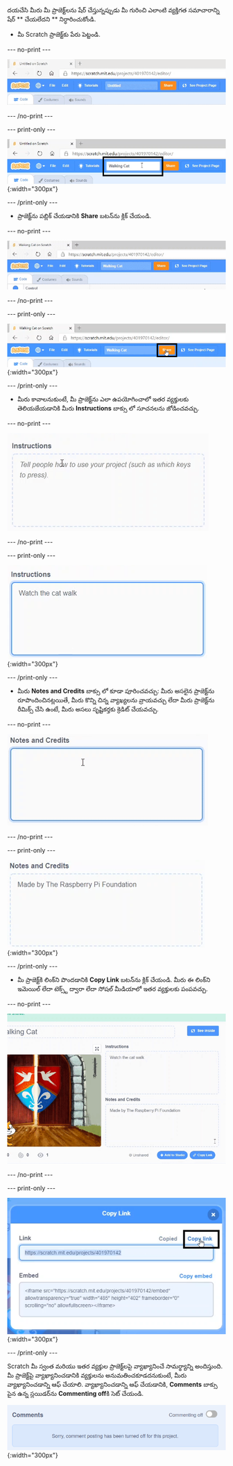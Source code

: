 దయచేసి మీరు మీ ప్రాజెక్ట్‌లను షేర్ చేస్తున్నప్పుడు మీ గురించి ఎలాంటి వ్యక్తిగత సమాచారాన్ని షేర్ ** చేయలేదని ** నిర్ధారించుకోండి.

- మీ Scratch ప్రాజెక్ట్‌కు పేరు పెట్టండి.

--- no-print ---

![ప్రాజెక్ట్ కి పేరు పెట్టడానికి, Changing "Untitled" to "Walking Cat" స్క్రీన్ పై భాగంలో, నారింజ రంగు 'Share' బటన్ కు ఎడమ వైపు గల బాక్సు.](images/name_file.gif)

--- /no-print ---

--- print-only ---

![స్క్రీన్ పైభాగంలో ఉన్న నారింజ రంగు 'Share' బటన్‌కు ఎడమవైపున 'Walking Cat' అనే కొత్త పేరుతో ప్రాజెక్ట్ నేమ్ బాక్సు హైలైట్ చేయబడింది.](images/name_file.png){:width="300px"}

--- /print-only ---

- ప్రాజెక్ట్‌ను పబ్లిక్ చేయడానికి **Share** బటన్‌ను క్లిక్ చేయండి.

--- no-print ---

![స్క్రీన్ పైభాగంలో ఉన్న నారింజ రంగు 'Share' బటన్‌ను క్లిక్ చేయడం. అప్పుడు, " Your project is now shared " అని సందేశం కనిపిస్తుంది](images/share.gif)

--- /no-print ---

--- print-only ---

![స్క్రీన్ పైభాగంలో ఉన్న నారింజ రంగు 'Share' బటన్ హైలైట్ చేయబడింది.](images/share.png){:width="300px"}

--- /print-only ---

- మీరు కావాలనుకుంటే, మీ ప్రాజెక్ట్‌ను ఎలా ఉపయోగించాలో ఇతర వ్యక్తులకు తెలియజేయడానికి మీరు **Instructions** బాక్సు లో సూచనలను జోడించవచ్చు.

--- no-print ---

!['Instructions' బాక్సులో "Watch the cat walk" ని టైప్ చేయడం.](images/add_instructions.gif)

--- /no-print ---

--- print-only ---

!['Instructions' బాక్సు, టైపు చేయబడిన "Watch the cat walk" చూపుతుంది.](images/add_instructions.png){:width="300px"}

--- /print-only ---

- మీరు **Notes and Credits** బాక్సు లో కూడా పూరించవచ్చు: మీరు అసలైన ప్రాజెక్ట్‌ను రూపొందించినట్లయితే, మీరు కొన్ని చిన్న వ్యాఖ్యలను వ్రాయవచ్చు లేదా మీరు ప్రాజెక్ట్‌ను రీమిక్స్ చేసి ఉంటే, మీరు అసలు సృష్టికర్తకు క్రెడిట్ చేయవచ్చు.

--- no-print ---

!["Made by The Raspberry Pi Foundation" ను 'Notes and Credits' బాక్సులో టైప్ చేయడం.](images/notes_and_credits.gif)

--- /no-print ---

--- print-only ---

!['Notes and Credits' బాక్సు, టైప్ చేయబడిన "Made by The Raspberry Pi Foundation" ను చూపుతుంది.](images/notes_and_credits.png){:width="300px"}

--- /print-only ---

- మీ ప్రాజెక్ట్‌కి లింక్‌ని పొందడానికి **Copy Link** బటన్‌ను క్లిక్ చేయండి. మీరు ఈ లింక్‌ని ఇమెయిల్ లేదా టెక్స్ట్ ద్వారా లేదా సోషల్ మీడియాలో ఇతర వ్యక్తులకు పంపవచ్చు.

--- no-print ---

!['Copy Link'పై క్లిక్ చేయడం ద్వారా, 'Copy Link' డైలాగ్ బాక్స్ తెరవబడుతుంది. ఆపై, డైలాగ్ బాక్స్‌లో, 'Link' కింద URLను హైలైట్ చేసి, 'Copy link'ని ఎంచుకోండి.](images/copy_link.gif)

--- /no-print ---

--- print-only ---

!['Copy Link' డైలాగ్ బాక్స్‌లో 'Copy link' బటన్ హైలైట్ చేయబడింది.](images/copy_link.png){:width="300px"}

--- /print-only ---

Scratch మీ స్వంత మరియు ఇతర వ్యక్తుల ప్రాజెక్ట్‌లపై వ్యాఖ్యానించే సామర్థ్యాన్ని అందిస్తుంది. మీ ప్రాజెక్ట్‌పై వ్యాఖ్యానించడానికి వ్యక్తులను అనుమతించకూడదనుకుంటే, మీరు వ్యాఖ్యానించడాన్ని ఆఫ్ చేయాలి. వ్యాఖ్యానించడాన్ని ఆఫ్ చేయడానికి, **Comments** బాక్సు పైన ఉన్న స్లయిడర్‌ను **Commenting off**కి సెట్ చేయండి.

!['Comments' బాక్సు పైన ఉన్న స్లయిడర్ 'Commenting off' స్థానంలో ఉంది. "Sorry, comment posting has been turned off for this project." అనే సందేశం చూపబడింది](images/comments-off.png){:width="300px"}
